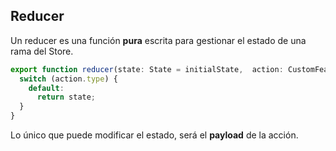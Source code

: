 ## Reducer

Un reducer es una función **pura** escrita para gestionar el estado de una rama del Store.

```typescript
export function reducer(state: State = initialState,  action: CustomFeatureActions): State {
  switch (action.type) {
    default:
      return state;
  }
}
```

Lo único que puede modificar el estado, será el **payload** de la acción.
